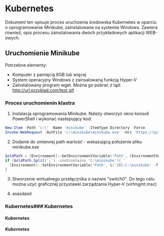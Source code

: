 # Kubernetes
Dokument ten opisuje proces uruchoenia środowska Kubernetes w oparciu o oprogramowanie Minikube, zainstalowane na systemie Windows.
Zawiera również, opis procesu zainstalowania dwóch przykładowych aplikacji WEB-owych.
## Uruchomienie Minikube

Potrzebne elementy:
- Komputer z pamięcią 6GB lub więcej
- System operacyjny Windows z zainsalowaną funkcją Hyper-V
- Zainstalowany program wget. Można go pobrać z tąd: http://url.przyklad.com/test.gif
### Proces uruchomienin klastra
1. Instalacja oprogramowania Minikube. Należy otworzyć okno konsoli PowerShell i wykonać nastepujący kod:


```powershell
New-Item -Path 'c:\' -Name 'minikube' -ItemType Directory -Force
Invoke-WebRequest -OutFile 'c:\minikube\minikube.exe' -Uri 'https://github.com/kubernetes/minikube/releases/latest/download/minikube-windows-amd64.exe' -UseBasicParsing
```
2. Dodanie do zmiennej path wartość - wskazującą położenie pliku minikube.exe

```powershell
$oldPath = [Environment]::GetEnvironmentVariable('Path', [EnvironmentVariableTarget]::Machine)
if ($oldPath.Split(';') -inotcontains 'C:\minikube'){ `
  [Environment]::SetEnvironmentVariable('Path', $('{0};C:\minikube' -f $oldPath), [EnvironmentVariableTarget]::Machine) `
}

```
3. Stworzenie wirtualnego przełącznika o nazwie "switch0". Do tego celu można uzyć graficznej przystawki zarządzania Hyper-V (virtmgmt.msc)

1. asasdasd


### Kubernetes### Kubernetes
#### Kubernetes
##### Kubernetes



